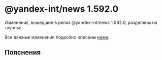 # @yandex-int/news 1.592.0

<!-- ЧЕЛОВЕЧЕСКОЕ ВСТУПЛЕНИЕ -->

Изменения, вошедшие в релиз @yandex-int/news 1.592.0, разделены на группы:

Все важные изменения подробно описаны [ниже](#Пояснения).

## Пояснения

